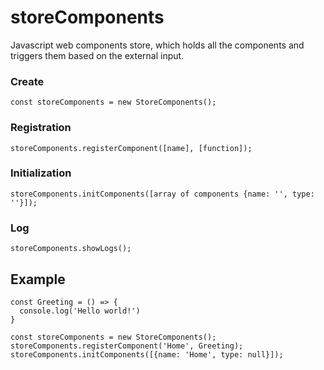 # storeComponents
Javascript web components store, which holds all the components and triggers them based on the external input.

### Create    
```
const storeComponents = new StoreComponents();
```

### Registration
```
storeComponents.registerComponent([name], [function]);  
```

### Initialization   
```
storeComponents.initComponents([array of components {name: '', type: ''}]);
```

### Log
```
storeComponents.showLogs();
```

## Example
```
const Greeting = () => {
  console.log('Hello world!')
}

const storeComponents = new StoreComponents();
storeComponents.registerComponent('Home', Greeting);
storeComponents.initComponents([{name: 'Home', type: null}]);
```
